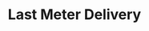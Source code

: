 ---
title: "Last Meter Delivery"
collection: projects
permalink: /projects/2018-08-last-meter-delivery
start_date: 2018-08-01
end_date: 2019-09-01
excerpt: "TODO: description"
---